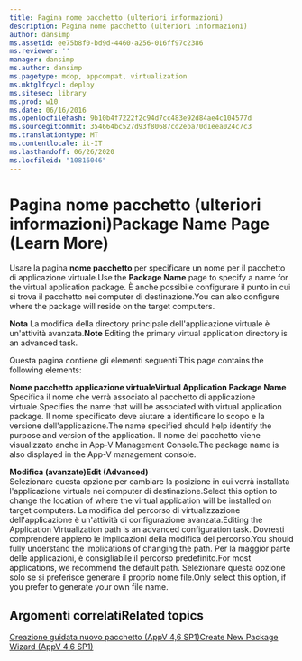 ```yaml
---
title: Pagina nome pacchetto (ulteriori informazioni)
description: Pagina nome pacchetto (ulteriori informazioni)
author: dansimp
ms.assetid: ee75b8f0-bd9d-4460-a256-016ff97c2386
ms.reviewer: ''
manager: dansimp
ms.author: dansimp
ms.pagetype: mdop, appcompat, virtualization
ms.mktglfcycl: deploy
ms.sitesec: library
ms.prod: w10
ms.date: 06/16/2016
ms.openlocfilehash: 9b10b4f7222f2c94d7cc483e92d84ae4c104577d
ms.sourcegitcommit: 354664bc527d93f80687cd2eba70d1eea024c7c3
ms.translationtype: MT
ms.contentlocale: it-IT
ms.lasthandoff: 06/26/2020
ms.locfileid: "10816046"
---
```

# <span data-ttu-id="cd2e3-103">Pagina nome pacchetto (ulteriori informazioni)</span><span class="sxs-lookup"><span data-stu-id="cd2e3-103">Package Name Page (Learn More)</span></span>


<span data-ttu-id="cd2e3-104">Usare la pagina **nome pacchetto** per specificare un nome per il pacchetto di applicazione virtuale.</span><span class="sxs-lookup"><span data-stu-id="cd2e3-104">Use the **Package Name** page to specify a name for the virtual application package.</span></span> <span data-ttu-id="cd2e3-105">È anche possibile configurare il punto in cui si trova il pacchetto nei computer di destinazione.</span><span class="sxs-lookup"><span data-stu-id="cd2e3-105">You can also configure where the package will reside on the target computers.</span></span>

<span data-ttu-id="cd2e3-106">**Nota**  La modifica della directory principale dell'applicazione virtuale è un'attività avanzata.</span><span class="sxs-lookup"><span data-stu-id="cd2e3-106">**Note** Editing the primary virtual application directory is an advanced task.</span></span>

 

<span data-ttu-id="cd2e3-107">Questa pagina contiene gli elementi seguenti:</span><span class="sxs-lookup"><span data-stu-id="cd2e3-107">This page contains the following elements:</span></span>

<a href="" id="virtual-application-package-name"></a>**<span data-ttu-id="cd2e3-108">Nome pacchetto applicazione virtuale</span><span class="sxs-lookup"><span data-stu-id="cd2e3-108">Virtual Application Package Name</span></span>**  
<span data-ttu-id="cd2e3-109">Specifica il nome che verrà associato al pacchetto di applicazione virtuale.</span><span class="sxs-lookup"><span data-stu-id="cd2e3-109">Specifies the name that will be associated with virtual application package.</span></span> <span data-ttu-id="cd2e3-110">Il nome specificato deve aiutare a identificare lo scopo e la versione dell'applicazione.</span><span class="sxs-lookup"><span data-stu-id="cd2e3-110">The name specified should help identify the purpose and version of the application.</span></span> <span data-ttu-id="cd2e3-111">Il nome del pacchetto viene visualizzato anche in App-V Management Console.</span><span class="sxs-lookup"><span data-stu-id="cd2e3-111">The package name is also displayed in the App-V management console.</span></span>

<a href="" id="edit--advanced-"></a>**<span data-ttu-id="cd2e3-112">Modifica (avanzate)</span><span class="sxs-lookup"><span data-stu-id="cd2e3-112">Edit (Advanced)</span></span>**  
<span data-ttu-id="cd2e3-113">Selezionare questa opzione per cambiare la posizione in cui verrà installata l'applicazione virtuale nei computer di destinazione.</span><span class="sxs-lookup"><span data-stu-id="cd2e3-113">Select this option to change the location of where the virtual application will be installed on target computers.</span></span> <span data-ttu-id="cd2e3-114">La modifica del percorso di virtualizzazione dell'applicazione è un'attività di configurazione avanzata.</span><span class="sxs-lookup"><span data-stu-id="cd2e3-114">Editing the Application Virtualization path is an advanced configuration task.</span></span> <span data-ttu-id="cd2e3-115">Dovresti comprendere appieno le implicazioni della modifica del percorso.</span><span class="sxs-lookup"><span data-stu-id="cd2e3-115">You should fully understand the implications of changing the path.</span></span> <span data-ttu-id="cd2e3-116">Per la maggior parte delle applicazioni, è consigliabile il percorso predefinito.</span><span class="sxs-lookup"><span data-stu-id="cd2e3-116">For most applications, we recommend the default path.</span></span> <span data-ttu-id="cd2e3-117">Selezionare questa opzione solo se si preferisce generare il proprio nome file.</span><span class="sxs-lookup"><span data-stu-id="cd2e3-117">Only select this option, if you prefer to generate your own file name.</span></span>

## <span data-ttu-id="cd2e3-118">Argomenti correlati</span><span class="sxs-lookup"><span data-stu-id="cd2e3-118">Related topics</span></span>


[<span data-ttu-id="cd2e3-119">Creazione guidata nuovo pacchetto (AppV 4,6 SP1)</span><span class="sxs-lookup"><span data-stu-id="cd2e3-119">Create New Package Wizard (AppV 4.6 SP1)</span></span>](create-new-package-wizard---appv-46-sp1-.md)

 

 





